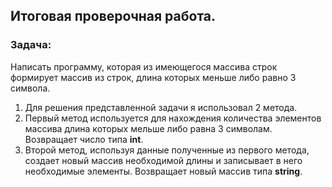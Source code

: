 ## Итоговая проверочная работа.

### **Задача**:
Написать программу, которая из имеющегося массива строк формирует массив из строк, длина которых меньше либо равно 3 символа.

1. Для решения представленной задачи я использовал 2 метода.
2. Первый метод используется для нахождения количества элементов массива длина которых мельше либо равна 3 символам. Возвращает число типа **int**.
3. Второй метод, используя данные полученные из первого метода, создает новый массив необходимой длины и записывает в него необходимые элементы. Возвращает новый массив типа **string**.
